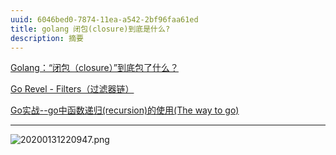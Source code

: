 ```yaml
---
uuid: 6046bed0-7874-11ea-a542-2bf96faa61ed
title: golang 闭包(closure)到底是什么?
description: 摘要
---
```






<!--more-->
<!-- 1. 发布前：删除草稿的 uuid -->
<!-- 2. 发布后：补充tag，category -->


[Golang：“闭包（closure）”到底包了什么？](https://zhuanlan.zhihu.com/p/92634505)

[Go Revel - Filters（过滤器链）](https://www.cnblogs.com/hangxin1940/p/3269270.html)

[Go实战--go中函数递归(recursion)的使用(The way to go)](https://blog.csdn.net/wangshubo1989/article/details/73481587)



---
![20200131220947.png](images/20200131220947.png)

<link rel="stylesheet" href="http://yandex.st/highlightjs/6.1/styles/default.min.css">
<script src="http://yandex.st/highlightjs/6.1/highlight.min.js"></script>
<script>
hljs.tabReplace = ' ';
hljs.initHighlightingOnLoad();
</script>

<!-- > 来源：[https://leunggeorge.github.io/](https://leunggeorge.github.io/)   -->